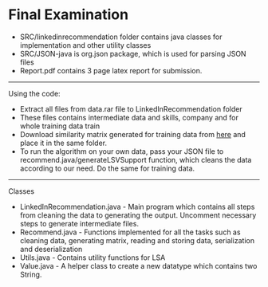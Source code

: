 # Final Examination

- SRC/linkedinrecommendation folder contains java classes for implementation and other utility classes
- SRC/JSON-java is org.json package, which is used for parsing JSON files
- Report.pdf contains 3 page latex report for submission. 

-------

Using the code:
* Extract all files from data.rar file to LinkedInRecommendation folder
* These files contains intermediate data and skills, company and  for whole training data train
* Download similarity matrix generated for training data from [here](https://drive.google.com/open?id=0B0w2LDAuXPPqa3hXcTJqMDhUN0k) and place it in the same folder.
* To run the algorithm on your own data, pass your JSON file to recommend.java/generateLSVSupport function, which cleans the data according to our need. Do the same for training data. 


------------------
Classes

* LinkedInRecommendation.java - Main program which contains all steps from cleaning the data to generating the output. Uncomment necessary steps to generate intermediate files.
* Recommend.java - Functions implemented for all the tasks such as cleaning data, generating matrix, reading and storing data, serialization and deserialization
* Utils.java - Contains utility functions for LSA
* Value.java - A helper class to create a new datatype which contains two String.
